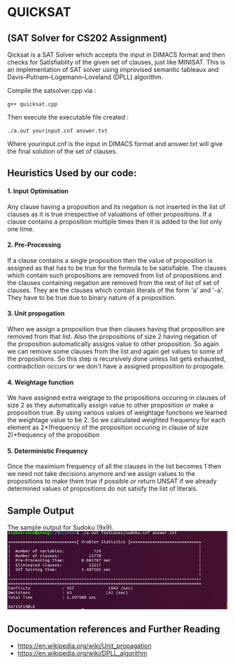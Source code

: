 # QUICKSAT 
## (SAT Solver for CS202 Assignment)

Qicksat is a SAT Solver which accepts the input in DIMACS format and then checks for Satisfiablity of the given set of clauses, just like MINISAT.
This is an implementation of SAT solver using improvised semantic tableaux and Davis–Putnam–Logemann–Loveland (DPLL) algorithm.


Compile the satsolver.cpp via :

```
g++ quicksat.cpp

```

Then execute the executable file created :
```
./a.out yourinput.cnf answer.txt

```
Where yourinput.cnf is the input in DIMACS format and answer.txt will give the final solution of the set of clauses.



## Heuristics Used by our code:


#### 1. Input Optimisation
Any clause having a proposition and its negation is not inserted in the list of clauses as it is true irrespective of valuations of other propositions.
If a clause contains a proposition multiple times then it is added to the list only one time.

#### 2. Pre-Processing
If a clause contains a single proposition then the value of proposition is assigned as that has to be true for the formula to be satisfiable.
The clauses which contain such propositions are removed from list of propositions and the clauses containing negation are removed from the rest of list of set of clauses. They are the clauses which contain literals of the form 'a' and '-a'. They have to be true due to binary nature of a proposition.

#### 3. Unit propogation
When we assign a proposition true then clauses having that proposition are removed from that list.
Also the propositions of size 2 having negation of the proposition automatically assigns value to other proposition.
So again we can remove some clauses from the list and again get values to some of the propositions.
So this step is recursively done unless list gets exhausted, contradiction occurs or we don't have a assigned proposition to propogate.

#### 4. Weightage function
We have assigned extra weigtage to the propositions occuring in clauses of size 2 as they automatically assign value to other proposition or make a proposition true.
By using various values of weightage functions we learned the weightage value to be 2.
So we calculated weighted frequency for each element as 2*(frequency of the proposition occuring in clause of size 2)+frequency of the proposition

#### 5. Deterministic Frequency
Once the maximium frequency of all the clauses in the list becomes 1 then we need not take decisions anymore and we assign values to the
propositions to make them true if possible or return UNSAT if we already determined values of propositions do not satisfy the list of literals.

Sample Output
---------------------
The sample output for Sudoku (9x9).
![Output for 9x9 sudoku encoding](SampleOutput.jpg?raw=true "Output for 9x9 sudoku encoding")

Documentation references and Further Reading
------------------------
- https://en.wikipedia.org/wiki/Unit_propagation
- https://en.wikipedia.org/wiki/DPLL_algorithm

